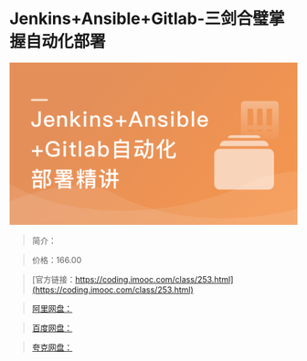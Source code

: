 # Jenkins+Ansible+Gitlab-三剑合璧掌握自动化部署

![img](../../assets/5fcdffd20961b18405400304.png)

> 简介：

> 价格：166.00

> [官方链接：https://coding.imooc.com/class/253.html](https://coding.imooc.com/class/253.html)

> [阿里网盘：]()

> [百度网盘：]()

> [夸克网盘：]()
